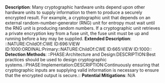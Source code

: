 **Description**: Many cryptographic hardware units depend upon other hardware units to supply information to them to produce a securely encrypted result. For example, a cryptographic unit that depends on an external random-number-generator (RNG) unit for entropy must wait until the RNG unit is producing random numbers. If a cryptographic unit retrieves a private encryption key from a fuse unit, the fuse unit must be up and running before a key may be supplied.
**Extended Description**: ::NATURE:ChildOf:CWE ID:696:VIEW ID:1000:ORDINAL:Primary::NATURE:ChildOf:CWE ID:665:VIEW ID:1000::
**Detection Methods**: ::PHASE:Architecture and Design:DESCRIPTION:Best practices should be used to design cryptographic systems.::PHASE:Implementation:DESCRIPTION:Continuously ensuring that cryptographic inputs are supplying valid information is necessary to ensure that the encrypted output is secure.::
**Potential Mitigations**: N/A
